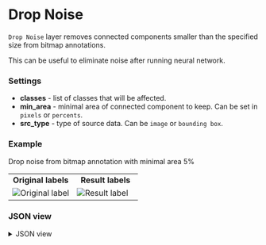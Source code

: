 # Drop Noise

`Drop Noise` layer removes connected components smaller than the specified size from bitmap annotations.

This can be useful to eliminate noise after running neural network.

### Settings

- **classes** - list of classes that will be affected.
- **min_area** - minimal area of connected component to keep. Can be set in `pixels` or `percents`.
- **src_type** - type of source data. Can be `image` or `bounding box`.

### Example

Drop noise from bitmap annotation with minimal area 5%

<table>
<tr>
<td style="text-align:center; width:50%"><strong>Original labels</strong></td>
<td style="text-align:center; width:50%"><strong>Result labels</strong></td>
</tr>
<tr>
<td> <img src="https://github.com/supervisely-ecosystem/ml-nodes/assets/79905215/b5258a62-0a47-4631-bbab-c39fb22609e4" alt="Original label"/> </td>
<td> <img src="https://github.com/supervisely-ecosystem/ml-nodes/assets/79905215/e98942e3-6d1b-4218-9b13-c746d9bf3f63" alt="Result label"/> </td>
</tr>
</table>

### JSON view

<details>
  <summary>JSON view</summary>
<pre>
{
  "action": "drop_noise",
  "src": ["$data_1"],
  "dst": "$drop_noise_2",
  "settings": {
    "classes": ["shoes"],
    "min_area": "5%",
    "src_type": "image"
  }
}
</pre>
</details>
